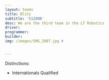 ```yaml
---
layout: teams
title: Blitz
subtitle: '51200B'
desc: We are the third team in the LT Robotics
driver:
programmer:
builder:
img: /images/IMG_2807.jpg #


---
```

Distinctions:
- Internationals Qualified
